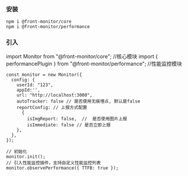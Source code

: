 ### 安装

```
npm i @front-monitor/core
npm i @front-monitor/performance
```

### 引入

import Monitor from "@front-monitor/core"; //核心模块
import { performancePlugin } from "@front-monitor/performance"; //性能监控模块

```
const monitor = new Monitor({
  config: {
    userId: "123",
    appId:'',
    url: "http://localhost:3000",
    autoTracker: false // 是否使用无痕埋点, 默认是false
    reportConfig: // 上报方式配置
      {
        isImgReport: false,  //  是否使用图片上报
        isImmediate: false // 是否立即上报
    },
  },
});

// 初始化
monitor.init();
// 引入性能监控插件，支持自定义性能监控列表
monitor.observePerformance({ TTFB: true });
```
